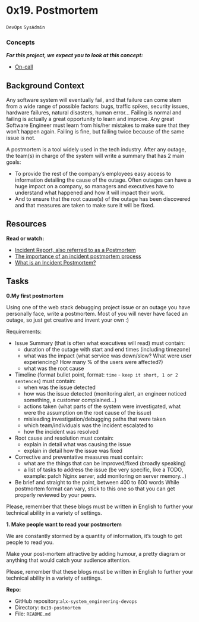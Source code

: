 # 0x19. Postmortem
`DevOps` `SysAdmin`

### Concepts
<i>__For this project, we expect you to look at this concept:__</i>

* [On-call](https://intranet.alxswe.com/concepts/39)

## Background Context
<a href="https://youtu.be/rp5cVMNmbro" target="_blank"><img src="https://s3.amazonaws.com/intranet-projects-files/holbertonschool-sysadmin_devops/294/tWUPWmR.png" alt="" loading="lazy" style=""></a></br>
Any software system will eventually fail, and that failure can come stem from a wide range of possible factors: bugs, traffic spikes, security issues, hardware failures, natural disasters, human error… Failing is normal and failing is actually a great opportunity to learn and improve. Any great Software Engineer must learn from his/her mistakes to make sure that they won’t happen again. Failing is fine, but failing twice because of the same issue is not.

A postmortem is a tool widely used in the tech industry. After any outage, the team(s) in charge of the system will write a summary that has 2 main goals:

* To provide the rest of the company’s employees easy access to information detailing the cause of the outage. Often outages can have a huge impact on a company, so managers and executives have to understand what happened and how it will impact their work.
* And to ensure that the root cause(s) of the outage has been discovered and that measures are taken to make sure it will be fixed.

## Resources
__Read or watch:__
* [Incident Report, also referred to as a Postmortem](https://sysadmincasts.com/episodes/20-how-to-write-an-incident-report-postmortem)
* [The importance of an incident postmortem process](https://www.atlassian.com/incident-management/postmortem)
* [What is an Incident Postmortem?](https://www.pagerduty.com/resources/learn/incident-postmortem/)

## Tasks
__0.My first postmortem__

<a href="https://twitter.com/devopsreact/status/834887829486399488" target="_blank"><img src="https://s3.amazonaws.com/intranet-projects-files/holbertonschool-sysadmin_devops/294/pQ9YzVY.gif" alt="" loading="lazy" style=""></a></br>
Using one of the web stack debugging project issue or an outage you have personally face, write a postmortem. Most of you will never have faced an outage, so just get creative and invent your own :)

Requirements:
* Issue Summary (that is often what executives will read) must contain:
    * duration of the outage with start and end times (including timezone)
    * what was the impact (what service was down/slow? What were user experiencing? How many % of the users were affected?)
    * what was the root cause
* Timeline (format bullet point, format: `time` - `keep it short, 1 or 2 sentences`) must contain:
    * when was the issue detected
    * how was the issue detected (monitoring alert, an engineer noticed something, a customer complained…)
    * actions taken (what parts of the system were investigated, what were the assumption on the root cause of the issue)
    * misleading investigation/debugging paths that were taken
    * which team/individuals was the incident escalated to
    * how the incident was resolved
* Root cause and resolution must contain:
    * explain in detail what was causing the issue
    * explain in detail how the issue was fixed
* Corrective and preventative measures must contain:
    * what are the things that can be improved/fixed (broadly speaking)
    * a list of tasks to address the issue (be very specific, like a TODO, example: patch Nginx server, add monitoring on server memory…)
* Be brief and straight to the point, between 400 to 600 words
While postmortem format can vary, stick to this one so that you can get properly reviewed by your peers.

Please, remember that these blogs must be written in English to further your technical ability in a variety of settings.

__1. Make people want to read your postmortem__</br>

We are constantly stormed by a quantity of information, it’s tough to get people to read you.

Make your post-mortem attractive by adding humour, a pretty diagram or anything that would catch your audience attention.

Please, remember that these blogs must be written in English to further your technical ability in a variety of settings.

__Repo:__</br>
* GitHub repository:`alx-system_engineering-devops` </br>
* Directory: `0x19-postmortem` </br>
* File: `README.md` </br>
